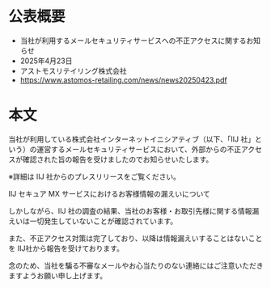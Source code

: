 # 公表概要
- 当社が利用するメールセキュリティサービスへの不正アクセスに関するお知らせ
- 2025年4月23日
- アストモスリテイリング株式会社
- https://www.astomos-retailing.com/news/news20250423.pdf

# 本文
当社が利用している株式会社インターネットイニシアティブ（以下、「IIJ 社」という）の運営するメールセキュリティサービスにおいて、外部からの不正アクセスが確認された旨の報告を受けましたのでお知らせいたします。

※詳細は IIJ 社からのプレスリリースをご覧ください。

IIJ セキュア MX サービスにおけるお客様情報の漏えいについて

しかしながら、IIJ 社の調査の結果、当社のお客様・お取引先様に関する情報漏えいは一切発生していないことが確認されています。

また、不正アクセス対策は完了しており、以降は情報漏えいすることはないことを IIJ社から報告を受けております。

念のため、当社を騙る不審なメールやお心当たりのない連絡にはご注意いただきますようお願い申し上げます。
